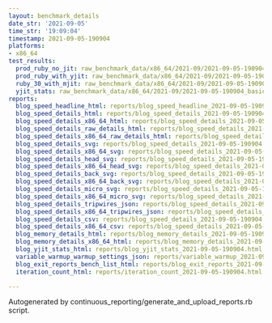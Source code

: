 ```yaml
---
layout: benchmark_details
date_str: '2021-09-05'
time_str: '19:09:04'
timestamp: 2021-09-05-190904
platforms:
- x86_64
test_results:
  prod_ruby_no_jit: raw_benchmark_data/x86_64/2021-09/2021-09-05-190904_basic_benchmark_prod_ruby_no_jit.json
  prod_ruby_with_yjit: raw_benchmark_data/x86_64/2021-09/2021-09-05-190904_basic_benchmark_prod_ruby_with_yjit.json
  ruby_30_with_mjit: raw_benchmark_data/x86_64/2021-09/2021-09-05-190904_basic_benchmark_ruby_30_with_mjit.json
  yjit_stats: raw_benchmark_data/x86_64/2021-09/2021-09-05-190904_basic_benchmark_yjit_stats.json
reports:
  blog_speed_headline_html: reports/blog_speed_headline_2021-09-05-190904.html
  blog_speed_details_html: reports/blog_speed_details_2021-09-05-190904.html
  blog_speed_details_x86_64_html: reports/blog_speed_details_2021-09-05-190904.x86_64.html
  blog_speed_details_raw_details_html: reports/blog_speed_details_2021-09-05-190904.raw_details.html
  blog_speed_details_x86_64_raw_details_html: reports/blog_speed_details_2021-09-05-190904.x86_64.raw_details.html
  blog_speed_details_svg: reports/blog_speed_details_2021-09-05-190904.svg
  blog_speed_details_x86_64_svg: reports/blog_speed_details_2021-09-05-190904.x86_64.svg
  blog_speed_details_head_svg: reports/blog_speed_details_2021-09-05-190904.head.svg
  blog_speed_details_x86_64_head_svg: reports/blog_speed_details_2021-09-05-190904.x86_64.head.svg
  blog_speed_details_back_svg: reports/blog_speed_details_2021-09-05-190904.back.svg
  blog_speed_details_x86_64_back_svg: reports/blog_speed_details_2021-09-05-190904.x86_64.back.svg
  blog_speed_details_micro_svg: reports/blog_speed_details_2021-09-05-190904.micro.svg
  blog_speed_details_x86_64_micro_svg: reports/blog_speed_details_2021-09-05-190904.x86_64.micro.svg
  blog_speed_details_tripwires_json: reports/blog_speed_details_2021-09-05-190904.tripwires.json
  blog_speed_details_x86_64_tripwires_json: reports/blog_speed_details_2021-09-05-190904.x86_64.tripwires.json
  blog_speed_details_csv: reports/blog_speed_details_2021-09-05-190904.csv
  blog_speed_details_x86_64_csv: reports/blog_speed_details_2021-09-05-190904.x86_64.csv
  blog_memory_details_html: reports/blog_memory_details_2021-09-05-190904.html
  blog_memory_details_x86_64_html: reports/blog_memory_details_2021-09-05-190904.x86_64.html
  blog_yjit_stats_html: reports/blog_yjit_stats_2021-09-05-190904.html
  variable_warmup_warmup_settings_json: reports/variable_warmup_2021-09-05-190904.warmup_settings.json
  blog_exit_reports_bench_list_html: reports/blog_exit_reports_2021-09-05-190904.bench_list.html
  iteration_count_html: reports/iteration_count_2021-09-05-190904.html

---
```

Autogenerated by continuous_reporting/generate_and_upload_reports.rb script.
